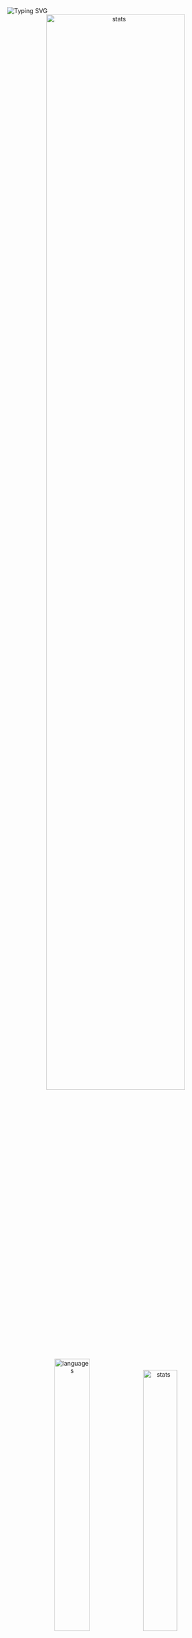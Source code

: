 <img src="https://readme-typing-svg.demolab.com?font=Fira+Code&size=50&duration=3000&color=9745F5&center=true&multiline=true&repeat=false&random=false&width=1000&height=150&lines=Hi!+I'm+Vanya;Python+Fullstack+Developer" alt="Typing SVG" />
<div align="center">
  <img src="http://github-readme-streak-stats.herokuapp.com?user=schr1k&theme=midnight-purple&hide_border=true&border_radius=0&date_format=j%20M%5B%20Y%5D&card_width=500&dates=9745F5&background=020202&border=9745F5&stroke=9745F5&ring=9745F5&fire=9745F5&currStreakNum=9745F5&sideNums=9745F5&currStreakLabel=9745F5&sideLabels=9745F5&excludeDaysLabel=9745F5" alt="stats" width=80%/>
</div>
<div align="center">
  <img src="https://github-readme-stats.vercel.app/api/top-langs/?username=schr1k&hide_border=true&bg_color=020202&text_color=9745F5&title_color=9745F5&layout=compact" alt="languages" width=40.25%>
  <img src="https://github-readme-stats.vercel.app/api?username=schr1k&show_icons=true&hide_border=true&bg_color=020202&text_color=9745F5&title_color=9745F5&icon_color=9745F5&hide_rank=true&hide=contribs,issues" alt="stats" width=39.4%/>
</div>
<div align="center">
  <h1>Skills:</h1>
  <img src="https://skillicons.dev/icons?i=py,postgres,html,css,js,ts,react,next,git,linux" alt="skills" width=80%>
</div>

---
<!--START_SECTION:waka-->
**🐱 My GitHub Data** 

> 📦 85.4 kB Used in GitHub's Storage 
 > 
> 🏆 813 Contributions in the Year 2023
 > 
> 💼 Opted to Hire
 > 
> 📜 9 Public Repositories 
 > 
> 🔑 15 Private Repositories 
 > 
📊 **This Week I Spent My Time On** 

```text
🕑︎ Time Zone: Europe/Moscow

💬 Programming Languages: 
Python                   4 hrs 25 mins       █████████████████░░░░░░░░   66.17 % 
TypeScript               1 hr 7 mins         ████░░░░░░░░░░░░░░░░░░░░░   16.87 % 
SVG                      11 mins             █░░░░░░░░░░░░░░░░░░░░░░░░   02.83 % 
Text                     9 mins              █░░░░░░░░░░░░░░░░░░░░░░░░   02.29 % 
Bash                     9 mins              █░░░░░░░░░░░░░░░░░░░░░░░░   02.25 % 

🔥 Editors: 
PyCharm                  4 hrs 33 mins       █████████████████░░░░░░░░   68.20 % 
WebStorm                 1 hr 53 mins        ███████░░░░░░░░░░░░░░░░░░   28.26 % 
Vim                      8 mins              █░░░░░░░░░░░░░░░░░░░░░░░░   02.22 % 
DataGrip                 5 mins              ░░░░░░░░░░░░░░░░░░░░░░░░░   01.32 % 

💻 Operating System: 
Windows                  6 hrs 32 mins       ████████████████████████░   97.78 % 
Linux                    8 mins              █░░░░░░░░░░░░░░░░░░░░░░░░   02.22 % 
```

**I Mostly Code in Python** 

```text
Python                   20 repos            █████████████████░░░░░░░░   68.97 % 
HTML                     3 repos             ███░░░░░░░░░░░░░░░░░░░░░░   10.34 % 
TypeScript               3 repos             ███░░░░░░░░░░░░░░░░░░░░░░   10.34 % 
JavaScript               2 repos             ██░░░░░░░░░░░░░░░░░░░░░░░   06.90 % 
Lasso                    1 repo              █░░░░░░░░░░░░░░░░░░░░░░░░   03.45 % 
```




 Last Updated on 03/12/2023 18:57:46 UTC
<!--END_SECTION:waka-->
